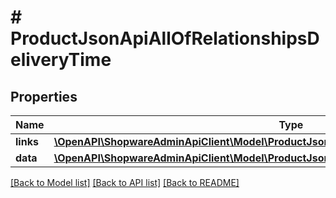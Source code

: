 # # ProductJsonApiAllOfRelationshipsDeliveryTime

## Properties

Name | Type | Description | Notes
------------ | ------------- | ------------- | -------------
**links** | [**\OpenAPI\ShopwareAdminApiClient\Model\ProductJsonApiAllOfRelationshipsDeliveryTimeLinks**](ProductJsonApiAllOfRelationshipsDeliveryTimeLinks.md) |  | [optional]
**data** | [**\OpenAPI\ShopwareAdminApiClient\Model\ProductJsonApiAllOfRelationshipsDeliveryTimeData**](ProductJsonApiAllOfRelationshipsDeliveryTimeData.md) |  | [optional]

[[Back to Model list]](../../README.md#models) [[Back to API list]](../../README.md#endpoints) [[Back to README]](../../README.md)
